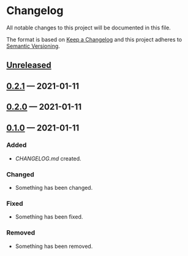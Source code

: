 # Changelog

All notable changes to this project will be documented in this file.

The format is based on [Keep a Changelog](http://keepachangelog.com)
and this project adheres to [Semantic Versioning](http://semver.org/spec/v2.0.0.html).


## [Unreleased]

## [0.2.1] — 2021-01-11

## [0.2.0] — 2021-01-11

## [0.1.0] — 2021-01-11
### Added
- _CHANGELOG.md_ created.
### Changed
- Something has been changed.
### Fixed
- Something has been fixed.
### Removed
- Something has been removed.


[0.1.0]: https://github.com/tendant/meilisearch-clj/compare/0.0.0...0.1.0
[0.2.0]: https://github.com/tendant/meilisearch-clj/compare/0.1.0...0.2.0
[0.2.1]: https://github.com/tendant/meilisearch-clj/compare/0.2.0...0.2.1
[Unreleased]: https://github.com/tendant/meilisearch-clj/compare/0.2.1...HEAD
